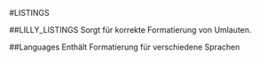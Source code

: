 #LISTINGS

##LILLY_LISTINGS
Sorgt für korrekte Formatierung von Umlauten.

##Languages
Enthält Formatierung für verschiedene Sprachen
